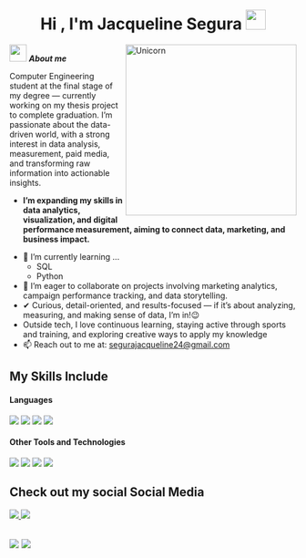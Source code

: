 <h1 align="center">Hi , I'm Jacqueline Segura <img src="https://media.giphy.com/media/hvRJCLFzcasrR4ia7z/giphy.gif" width="35"></h1>

<img align="right" width=300px alt="Unicorn" src="https://c.tenor.com/GN73MKBawZYAAAAi/busy-cute.gif" />

<img src="https://media.giphy.com/media/ObNTw8Uzwy6KQ/giphy.gif" width="30px">&nbsp;***About me***

Computer Engineering student at the final stage of my degree — currently working on my thesis project to complete graduation. I’m passionate about the data-driven world, with a strong interest in data analysis, measurement, paid media, and transforming raw information into actionable insights.
* **I’m expanding my skills in data analytics, visualization, and digital performance measurement, aiming to connect data, marketing, and business impact.**
- 🌱 I’m currently learning ...
  - SQL
  - Python
- 👯 I’m eager to collaborate on projects involving marketing analytics, campaign performance tracking, and data storytelling.
- ✔ Curious, detail-oriented, and results-focused — if it’s about analyzing, measuring, and making sense of data, I’m in!😉<br>
- Outside tech, I love continuous learning, staying active through sports and training, and exploring creative ways to apply my knowledge
- 📫 Reach out to me at: <a href="segurajacqueline24@gmail.com">segurajacqueline24@gmail.com</a>

## My Skills Include

<h4> Languages </h4>
<span> 
  <img src="https://img.shields.io/badge/HTML5-E34F26?style=for-the-badge&logo=html5&logoColor=white">
  <img src="https://img.shields.io/badge/CSS3-1572B6?style=for-the-badge&logo=css3&logoColor=white">
  <img src="https://img.shields.io/badge/JavaScript-F7DF1E?style=for-the-badge&logo=javascript&logoColor=black">
  <img src="https://img.shields.io/badge/python-3670A0?style=for-the-badge&logo=python&logoColor=ffdd54">


<h4> Other Tools and Technologies </h4>
<span>
  <img src="https://img.shields.io/badge/Git-F05032?style=for-the-badge&logo=git&logoColor=white">
  <img src="https://img.shields.io/badge/Xampp-F37623?style=for-the-badge&logo=xampp&logoColor=white">
  <img src="https://img.shields.io/badge/Visual%20Studio%20Code-0078d7.svg?style=for-the-badge&logo=visual-studio-code&logoColor=white">
  <img src="https://img.shields.io/badge/mysql-4479A1.svg?style=for-the-badge&logo=mysql&logoColor=white">

</span>

## Check out my social Social Media

<a href="https://www.instagram.com/jjacquisegura/">
  <img src="https://img.shields.io/badge/Instagram-%23E4405F.svg?style=for-the-badge&logo=Instagram&logoColor=white">
  
<a href="[https://www.instagram.com/jjacquisegura/](https://www.tiktok.com/@jjacquisegura?_t=ZM-8ynNslYergu&_r=1)">
   <img src="https://img.shields.io/badge/TikTok-%23000000.svg?style=for-the-badge&logo=TikTok&logoColor=white">
   


<h2 Github stats:</h2> 

[![](https://github-readme-stats.vercel.app/api?username=jjacquisegura&show_icons=true&theme=tokyonight&hide_border=true&locale=en)](https://github.com/jjacquisegura)
[![](https://github-readme-streak-stats.herokuapp.com/?user=jjacquisegura&theme=material-palenight)](https://github.com/jjacquisegura)
</div>
